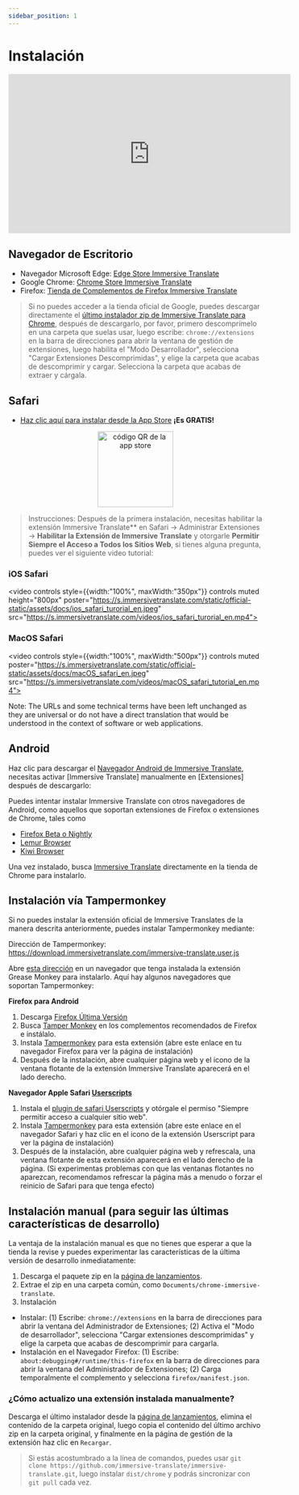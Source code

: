 ```yaml
---
sidebar_position: 1
---
```


# Instalación

<iframe width="560" height="315" src="https://www.youtube.com/embed/SHznc5kQCM4?si=RyZYUcjW560Bc57-" title="Reproductor de vídeos de YouTube" frameborder="0" allow="accelerometer; autoplay; clipboard-write; encrypted-media; gyroscope; picture-in-picture; web-share" allowfullscreen></iframe>

## Navegador de Escritorio

- Navegador Microsoft Edge: [Edge Store Immersive Translate](https://microsoftedge.microsoft.com/addons/detail/amkbmndfnliijdhojkpoglbnaaahippg)
- Google Chrome: [Chrome Store Immersive Translate](https://chrome.google.com/webstore/detail/immersive-translate/bpoadfkcbjbfhfodiogcnhhhpibjhbnh)
- Firefox: [Tienda de Complementos de Firefox Immersive Translate](https://addons.mozilla.org/firefox/addon/immersive-translate/)

> Si no puedes acceder a la tienda oficial de Google, puedes descargar directamente el [último instalador zip de Immersive Translate para Chrome](https://download.immersivetranslate.com/latest/chrome-immersive-translate.zip), después de descargarlo, por favor, primero descomprímelo en una carpeta que suelas usar, luego escribe: `chrome://extensions` en la barra de direcciones para abrir la ventana de gestión de extensiones, luego habilita el "Modo Desarrollador", selecciona "Cargar Extensiones Descomprimidas", y elige la carpeta que acabas de descomprimir y cargar. Selecciona la carpeta que acabas de extraer y cárgala.

## Safari

- [Haz clic aquí para instalar desde la App Store](https://apps.apple.com/app/immersive-translate/id6447957425) **¡Es GRATIS!**

<div align="center">
<img src="https://s.immersivetranslate.com/static/official-static/assets/immersive-app-store.png" width="150" alt="código QR de la app store"/>
</div>

> Instrucciones: Después de la primera instalación, necesitas habilitar la extensión Immersive Translate\*\* en Safari -> Administrar Extensiones -> **Habilitar la Extensión de Immersive Translate** y otorgarle **Permitir Siempre el Acceso a Todos los Sitios Web**, si tienes alguna pregunta, puedes ver el siguiente video tutorial:

### iOS Safari

<video
controls style={{width:"100%", maxWidth:"350px"}}
controls
muted
height="800px"
poster="https://s.immersivetranslate.com/static/official-static/assets/docs/ios_safari_turorial_en.jpeg" src="https://s.immersivetranslate.com/videos/ios_safari_turorial_en.mp4"></video>

### MacOS Safari

<video
controls style={{width:"100%", maxWidth:"500px"}}
controls
muted
poster="https://s.immersivetranslate.com/static/official-static/assets/docs/macOS_safari_en.jpeg" src="https://s.immersivetranslate.com/videos/macOS_safari_tutorial_en.mp4"></video>

Note: The URLs and some technical terms have been left unchanged as they are universal or do not have a direct translation that would be understood in the context of software or web applications.

## Android

Haz clic para descargar el [Navegador Android de Immersive Translate](/android/), necesitas activar [Immersive Translate] manualmente en [Extensiones] después de descargarlo:

Puedes intentar instalar Immersive Translate con otros navegadores de Android, como aquellos que soportan extensiones de Firefox o extensiones de Chrome, tales como

- [Firefox Beta o Nightly](https://www.mozilla.org/firefox/channel/android/)
- [Lemur Browser](https://lemurbrowser.com/app/)
- [Kiwi Browser](https://kiwibrowser.com/)

Una vez instalado, busca [Immersive Translate](https://chrome.google.com/webstore/detail/immersive-translate/bpoadfkcbjbfhfodiogcnhhhpibjhbnh) directamente en la tienda de Chrome para instalarlo.

## Instalación vía Tampermonkey

Si no puedes instalar la extensión oficial de Immersive Translates de la manera descrita anteriormente, puedes instalar Tampermonkey mediante:

Dirección de Tampermonkey: https://download.immersivetranslate.com/immersive-translate.user.js

Abre [esta dirección](https://download.immersivetranslate.com/immersive-translate.user.js) en un navegador que tenga instalada la extensión Grease Monkey para instalarlo. Aquí hay algunos navegadores que soportan Tampermonkey:

**Firefox para Android**

1. Descarga [Firefox Última Versión](https://www.mozilla.org/firefox/browsers/mobile/android/)
2. Busca [Tamper Monkey](https://www.tampermonkey.net/) en los complementos recomendados de Firefox e instálalo.
3. Instala [Tampermonkey](https://download.immersivetranslate.com/immersive-translate.user.js) para esta extensión (abre este enlace en tu navegador Firefox para ver la página de instalación)
4. Después de la instalación, abre cualquier página web y el icono de la ventana flotante de la extensión Immersive Translate aparecerá en el lado derecho.

**Navegador Apple Safari [Userscripts](https://itunes.apple.com/us/app/userscripts/id1463298887)**

1. Instala el [plugin de safari Userscripts](https://itunes.apple.com/us/app/userscripts/id1463298887) y otórgale el permiso "Siempre permitir acceso a cualquier sitio web".
2. Instala [Tampermonkey](https://download.immersivetranslate.com/immersive-translate.user.js) para esta extensión (abre este enlace en el navegador Safari y haz clic en el icono de la extensión Userscript para ver la página de instalación)
3. Después de la instalación, abre cualquier página web y refrescala, una ventana flotante de esta extensión aparecerá en el lado derecho de la página. (Si experimentas problemas con que las ventanas flotantes no aparezcan, recomendamos refrescar la página más a menudo o forzar el reinicio de Safari para que tenga efecto)

<!-- Si tienes preguntas al instalar, puedes referirte a [tutorial de video en YouTube](https://www.youtube.com/watch?v=IWOFFWDfZGY)

<iframe width="560" height="315" src="https://www.youtube.com/embed/IWOFFWDfZGY" title="Reproductor de video de YouTube" frameBorder="0" allow="acelerómetro; autoplay; escritura en el portapapeles; medios cifrados; giroscopio; imagen en imagen; compartir en la web" allowFullScreen></iframe> -->

## Instalación manual (para seguir las últimas características de desarrollo)

La ventaja de la instalación manual es que no tienes que esperar a que la tienda la revise y puedes experimentar las características de la última versión de desarrollo inmediatamente:

1. Descarga el paquete zip en la [página de lanzamientos](https://github.com/immersive-translate/immersive-translate/releases/).
2. Extrae el zip en una carpeta común, como `Documents/chrome-immersive-translate`.
3. Instalación

- Instalar: (1) Escribe: `chrome://extensions` en la barra de direcciones para abrir la ventana del Administrador de Extensiones; (2) Activa el "Modo de desarrollador", selecciona "Cargar extensiones descomprimidas" y elige la carpeta que acabas de descomprimir para cargarla.
- Instalación en el Navegador Firefox: (1) Escribe: `about:debugging#/runtime/this-firefox` en la barra de direcciones para abrir la ventana del Administrador de Extensiones; (2) Carga temporalmente el complemento y selecciona `firefox/manifest.json`.

### ¿Cómo actualizo una extensión instalada manualmente?

Descarga el último instalador desde la [página de lanzamientos](https://github.com/immersive-translate/immersive-translate/releases/), elimina el contenido de la carpeta original, luego copia el contenido del último archivo zip en la carpeta original, y finalmente en la página de gestión de la extensión haz clic en `Recargar`.

> Si estás acostumbrado a la línea de comandos, puedes usar `git clone https://github.com/immersive-translate/immersive-translate.git`, luego instalar `dist/chrome` y podrás sincronizar con `git pull` cada vez.
